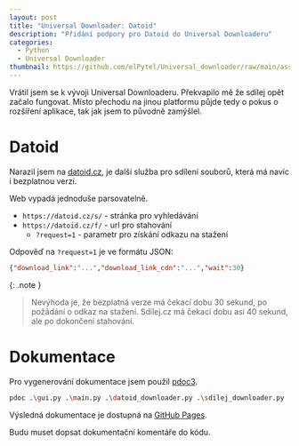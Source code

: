 ```yaml
---
layout: post
title: "Universal Downloader: Datoid"
description: "Přidání podpory pro Datoid do Universal Downloaderu"
categories:
  - Python
  - Universal Downloader
thumbnail: https://github.com/elPytel/Universal_downloader/raw/main/assets/app.png
---
```


Vrátil jsem se k vývoji Universal Downloaderu. Překvapilo mě že sdílej opět začalo fungovat. Místo přechodu na jinou platformu půjde tedy o pokus o rozšíření aplikace, tak jak jsem to původně zamýšlel.

# Datoid

Narazil jsem na [datoid.cz](https://datoid.cz/), je další služba pro sdílení souborů, která má navíc i bezplatnou verzi. 

Web vypadá jednoduše parsovatelně. 

- `https://datoid.cz/s/` - stránka pro vyhledávání
- `https://datoid.cz/f/` - url pro stahování
  - `?request=1` - parametr pro získání odkazu na stažení

Odpověď na `?request=1` je ve formátu JSON:
```json
{"download_link":"...","download_link_cdn":"...","wait":30}
```

{: .note }
> Nevýhoda je, že bezplatná verze má čekací dobu 30 sekund, po požádání o odkaz na stažení.
> Sdilej.cz má čekací dobu asi 40 sekund, ale po dokončení stahování.

# Dokumentace

Pro vygenerování dokumentace jsem použil [pdoc3](https://pdoc3.github.io/pdoc/). 

```bash
pdoc .\gui.py .\main.py .\datoid_downloader.py .\sdilej_downloader.py .\download_page_search.py -o ./docs
```

Výsledná dokumentace je dostupná na [GitHub Pages](https://elpytel.github.io/Universal_downloader/).

Budu muset dopsat dokumentační komentáře do kódu.

